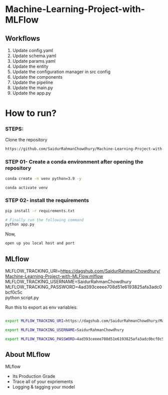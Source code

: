 # Machine-Learning-Project-with-MLFlow


## Workflows

1. Update config.yaml
2. Update schema.yaml
3. Update params.yaml
4. Update the entity
5. Update the configuration manager in src config
6. Update the components
7. Update the pipeline 
8. Update the main.py
9. Update the app.py


# How to run?
### STEPS:

Clone the repository

```bash
https://github.com/SaidurRahmanChowdhury/Machine-Learning-Project-with-MLFlow
```
### STEP 01- Create a conda environment after opening the repository

```bash
conda create -n venv python=3.9 -y
```

```bash
conda activate venv
```


### STEP 02- install the requirements
```bash
pip install -r requirements.txt
```


```bash
# Finally run the following command
python app.py
```

Now,
```bash
open up you local host and port
```

## MLflow

MLFLOW_TRACKING_URI=https://dagshub.com/SaidurRahmanChowdhury/Machine-Learning-Project-with-MLFlow.mlflow \
MLFLOW_TRACKING_USERNAME=SaidurRahmanChowdhury \
MLFLOW_TRACKING_PASSWORD=4ad393ceeee708d51e6193825afa3adc0bcf0c5c \
python script.py

Run this to export as env variables:

```bash

export MLFLOW_TRACKING_URI=https://dagshub.com/SaidurRahmanChowdhury/Machine-Learning-Project-with-MLFlow.mlflow

export MLFLOW_TRACKING_USERNAME=SaidurRahmanChowdhury 

export MLFLOW_TRACKING_PASSWORD=4ad393ceeee708d51e6193825afa3adc0bcf0c5c

```
## About MLflow 
MLflow

 - Its Production Grade
 - Trace all of your expriements
 - Logging & tagging your model

